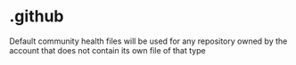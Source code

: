 # .github
Default community health files will be used for any repository owned by the account that does not contain its own file of that type
